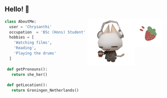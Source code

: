 ## Hello! 🌱

<img src="assets/profile.png" width="90" align="right">
<img src="assets/image.png" width="150" align="right">

```python
class AboutMe:
  user = 'Chrysanthi'
  occupation  = 'BSc (Hons) Student'
  hobbies = [
    'Watching films',
    'Reading',
    'Playing the drums'
  ]

 def getPronouns():
   return she_her()

 def getLocation():
   return Groningen_Netherlands()
	
 ```

